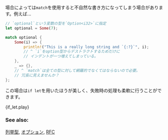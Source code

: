 <!--- For some use cases, `match` is awkward. For example: --->
場合によっては`match`を使用すると不自然な書き方になってしまう場合があります。例えば...

``` rust
// `optional`という変数の型を`Option<i32>`に指定
let optional = Some(7);

match optional {
    Some(i) => {
        println!("This is a really long string and `{:?}`", i);
        // ^ `i`をoption型からデストラクトするためだけに
        // インデントが一つ増えてしまっている。
    },
    _ => {},
    // ^ `match`は全ての型に対して網羅的でなくてはならないので必要。
    // 冗長に見えませんか？
};

```

<!--- `if let` is cleaner for this use case and in addition allows various --->
<!--- failure options to be specified: --->
この場合は`if let`を用いたほうが美しく、失敗時の処理も柔軟に行うことができます。

{if_let.play}

### See also:

[列挙型][enum], [オプション][option], [RFC][if_let_rfc]

[enum]: ../custom_types/enum.html
[if_let_rfc]: https://github.com/rust-lang/rfcs/pull/160
[option]: ../std/option.html
